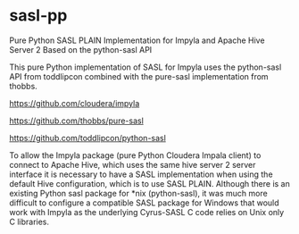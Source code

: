 # sasl-pp
Pure Python SASL PLAIN Implementation for Impyla and Apache Hive Server 2 Based on the python-sasl API

This pure Python implementation of SASL for Impyla uses the python-sasl API from toddlipcon combined with the pure-sasl implementation from thobbs.

https://github.com/cloudera/impyla

https://github.com/thobbs/pure-sasl

https://github.com/toddlipcon/python-sasl

To allow the Impyla package (pure Python Cloudera Impala client) to connect to Apache Hive, which uses the same hive server 2 server interface it is necessary to have a SASL implementation when using the default Hive configuration, which is to use SASL PLAIN.  Although there is an existing Python sasl package for *nix (python-sasl), it was much more difficult to configure a compatible SASL package for Windows that would work with Impyla as the underlying Cyrus-SASL C code relies on Unix only C libraries.
